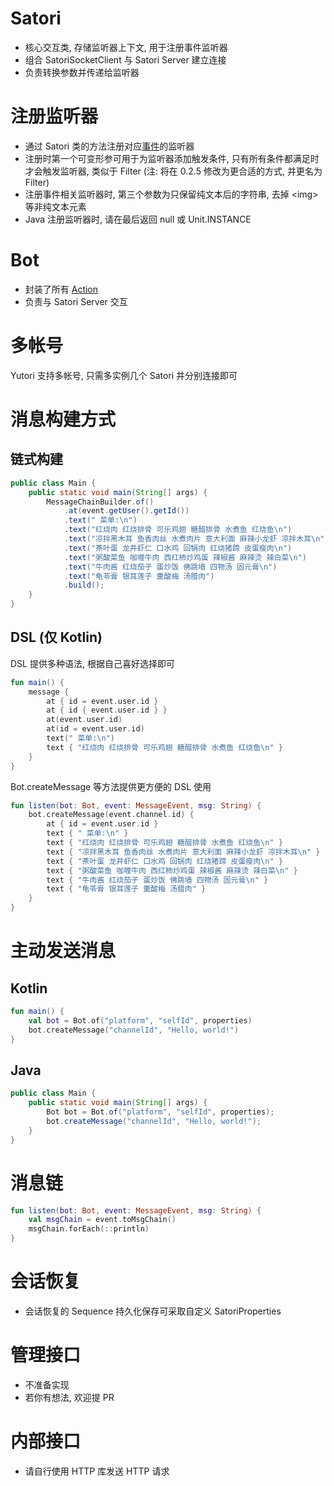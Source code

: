 # Satori

- 核心交互类, 存储监听器上下文, 用于注册事件监听器
- 组合 SatoriSocketClient 与 Satori Server 建立连接
- 负责转换参数并传递给监听器

# 注册监听器

- 通过 Satori 类的方法注册对应[事件](Event.md)的监听器
- 注册时第一个可变形参可用于为监听器添加触发条件, 只有所有条件都满足时才会触发监听器, 类似于 Filter (注: 将在 0.2.5
  修改为更合适的方式, 并更名为 Filter)
- 注册事件相关监听器时, 第三个参数为只保留纯文本后的字符串, 去掉 \<img\> 等非纯文本元素
- Java 注册监听器时, 请在最后返回 null 或 Unit.INSTANCE

# Bot

- 封装了所有 [Action](Action.md)
- 负责与 Satori Server 交互

# 多帐号

Yutori 支持多帐号, 只需多实例几个 Satori 并分别连接即可

# 消息构建方式

## 链式构建

```java
public class Main {
    public static void main(String[] args) {
        MessageChainBuilder.of()
            .at(event.getUser().getId())
            .text(" 菜单:\n")
            .text("红烧肉 红烧排骨 可乐鸡翅 糖醋排骨 水煮鱼 红烧鱼\n")
            .text("凉拌黑木耳 鱼香肉丝 水煮肉片 意大利面 麻辣小龙虾 凉拌木耳\n")
            .text("茶叶蛋 龙井虾仁 口水鸡 回锅肉 红烧猪蹄 皮蛋瘦肉\n")
            .text("粥酸菜鱼 咖喱牛肉 西红柿炒鸡蛋 辣椒酱 麻辣烫 辣白菜\n")
            .text("牛肉酱 红烧茄子 蛋炒饭 佛跳墙 四物汤 固元膏\n")
            .text("龟苓膏 银耳莲子 羹酸梅 汤腊肉")
            .build();
    }
}
```

## DSL (仅 Kotlin)

DSL 提供多种语法, 根据自己喜好选择即可

```kotlin
fun main() {
    message {
        at { id = event.user.id }
        at { id { event.user.id } }
        at(event.user.id)
        at(id = event.user.id)
        text(" 菜单:\n")
        text { "红烧肉 红烧排骨 可乐鸡翅 糖醋排骨 水煮鱼 红烧鱼\n" }
    }
}
```

Bot.createMessage 等方法提供更方便的 DSL 使用

```kotlin
fun listen(bot: Bot, event: MessageEvent, msg: String) {
    bot.createMessage(event.channel.id) {
        at { id = event.user.id }
        text { " 菜单:\n" }
        text { "红烧肉 红烧排骨 可乐鸡翅 糖醋排骨 水煮鱼 红烧鱼\n" }
        text { "凉拌黑木耳 鱼香肉丝 水煮肉片 意大利面 麻辣小龙虾 凉拌木耳\n" }
        text { "茶叶蛋 龙井虾仁 口水鸡 回锅肉 红烧猪蹄 皮蛋瘦肉\n" }
        text { "粥酸菜鱼 咖喱牛肉 西红柿炒鸡蛋 辣椒酱 麻辣烫 辣白菜\n" }
        text { "牛肉酱 红烧茄子 蛋炒饭 佛跳墙 四物汤 固元膏\n" }
        text { "龟苓膏 银耳莲子 羹酸梅 汤腊肉" }
    }
}
```

# 主动发送消息

## Kotlin

```kotlin
fun main() {
    val bot = Bot.of("platform", "selfId", properties)
    bot.createMessage("channelId", "Hello, world!")
}
```

## Java

```java
public class Main {
    public static void main(String[] args) {
        Bot bot = Bot.of("platform", "selfId", properties);
        bot.createMessage("channelId", "Hello, world!");
    }
}
```

# 消息链

```kotlin
fun listen(bot: Bot, event: MessageEvent, msg: String) {
    val msgChain = event.toMsgChain()
    msgChain.forEach(::println)
}
```

# 会话恢复

- 会话恢复的 Sequence 持久化保存可采取自定义 SatoriProperties

# 管理接口

- 不准备实现
- 若你有想法, 欢迎提 PR

# 内部接口

- 请自行使用 HTTP 库发送 HTTP 请求